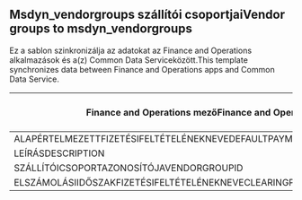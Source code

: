 ## <a name="vendor-groups-to-msdyn_vendorgroups"></a><span data-ttu-id="cd89c-101">Msdyn_vendorgroups szállítói csoportjai</span><span class="sxs-lookup"><span data-stu-id="cd89c-101">Vendor groups to msdyn_vendorgroups</span></span>

<span data-ttu-id="cd89c-102">Ez a sablon szinkronizálja az adatokat az Finance and Operations alkalmazások és a(z) Common Data Serviceközött.</span><span class="sxs-lookup"><span data-stu-id="cd89c-102">This template synchronizes data between Finance and Operations apps and Common Data Service.</span></span>

<span data-ttu-id="cd89c-103">Finance and Operations mező</span><span class="sxs-lookup"><span data-stu-id="cd89c-103">Finance and Operations field</span></span> | <span data-ttu-id="cd89c-104">Térkép típusa</span><span class="sxs-lookup"><span data-stu-id="cd89c-104">Map type</span></span> | <span data-ttu-id="cd89c-105">Egyéb Dynamics 365 mező</span><span class="sxs-lookup"><span data-stu-id="cd89c-105">Other Dynamics 365 field</span></span> | <span data-ttu-id="cd89c-106">Alapértelmezett érték</span><span class="sxs-lookup"><span data-stu-id="cd89c-106">Default value</span></span>
---|---|---|---
<span data-ttu-id="cd89c-107">ALAPÉRTELMEZETTFIZETÉSIFELTÉTELÉNEKNEVE</span><span class="sxs-lookup"><span data-stu-id="cd89c-107">DEFAULTPAYMENTTERMNAME</span></span> | = | <span data-ttu-id="cd89c-108">msdyn_paymentterms.msdyn_name</span><span class="sxs-lookup"><span data-stu-id="cd89c-108">msdyn_paymentterms.msdyn_name</span></span> | 
<span data-ttu-id="cd89c-109">LEÍRÁS</span><span class="sxs-lookup"><span data-stu-id="cd89c-109">DESCRIPTION</span></span> | = | <span data-ttu-id="cd89c-110">msdyn_description</span><span class="sxs-lookup"><span data-stu-id="cd89c-110">msdyn_description</span></span> | 
<span data-ttu-id="cd89c-111">SZÁLLÍTÓICSOPORTAZONOSÍTÓJA</span><span class="sxs-lookup"><span data-stu-id="cd89c-111">VENDORGROUPID</span></span> | = | <span data-ttu-id="cd89c-112">msdyn_vendorgroup</span><span class="sxs-lookup"><span data-stu-id="cd89c-112">msdyn_vendorgroup</span></span> | 
<span data-ttu-id="cd89c-113">ELSZÁMOLÁSIIDŐSZAKFIZETÉSIFELTÉTELÉNEKNEVE</span><span class="sxs-lookup"><span data-stu-id="cd89c-113">CLEARINGPERIODPAYMENTTERMNAME</span></span> | = | <span data-ttu-id="cd89c-114">msdyn_clearingperiodpaymentpermname.msdyn_name</span><span class="sxs-lookup"><span data-stu-id="cd89c-114">msdyn_clearingperiodpaymentpermname.msdyn_name</span></span> | 
